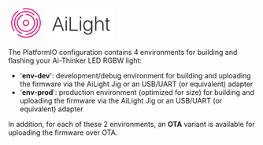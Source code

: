 ![AiLight](images/ailight_logo.png)

The PlatformIO configuration contains 4 environments for building and flashing your Ai-Thinker LED RGBW light:

- '**env-dev**': development/debug environment for building and uploading the firmware via the AiLight Jig or an USB/UART (or equivalent) adapter
- '**env-prod**': production environment (optimized for size) for building and uploading the firmware via the AiLight Jig or an USB/UART (or equivalent) adapter

In addition, for each of these 2 environments, an **OTA** variant is available for uploading the firmware over OTA.

